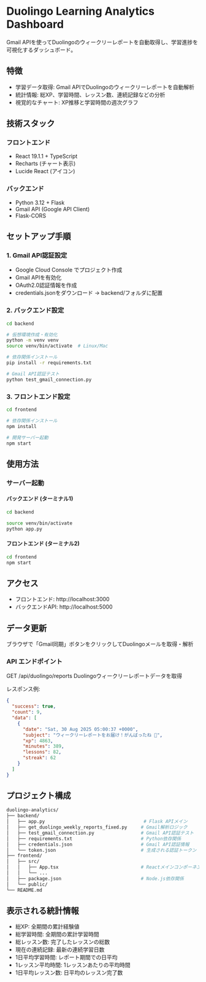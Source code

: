 # Duolingo Learning Analytics Dashboard
Gmail APIを使ってDuolingoのウィークリーレポートを自動取得し、学習進捗を可視化するダッシュボード。

## 特徴
- 学習データ取得: Gmail APIでDuolingoのウィークリーレポートを自動解析
- 統計情報: 総XP、学習時間、レッスン数、連続記録などの分析
- 視覚的なチャート: XP推移と学習時間の週次グラフ

## 技術スタック
### フロントエンド
- React 19.1.1 + TypeScript
- Recharts (チャート表示)
- Lucide React (アイコン)

### バックエンド
- Python 3.12 + Flask
- Gmail API (Google API Client)
- Flask-CORS

## セットアップ手順
### 1. Gmail API認証設定
- Google Cloud Console でプロジェクト作成
- Gmail APIを有効化
- OAuth2.0認証情報を作成
- credentials.jsonをダウンロード → backend/フォルダに配置

### 2. バックエンド設定
```bash
cd backend

# 仮想環境作成・有効化
python -m venv venv
source venv/bin/activate  # Linux/Mac

# 依存関係インストール
pip install -r requirements.txt

# Gmail API認証テスト
python test_gmail_connection.py
```

### 3. フロントエンド設定
```bash
cd frontend

# 依存関係インストール
npm install

# 開発サーバー起動
npm start
```

## 使用方法
### サーバー起動
#### バックエンド (ターミナル1)
```bash
cd backend

source venv/bin/activate
python app.py
```

#### フロントエンド (ターミナル2)
```bash
cd frontend
npm start
```

## アクセス
- フロントエンド: http://localhost:3000
- バックエンドAPI: http://localhost:5000

## データ更新
ブラウザで「Gmail同期」ボタンをクリックしてDuolingoメールを取得・解析

### API エンドポイント
GET /api/duolingo/reports
Duolingoウィークリーレポートデータを取得

レスポンス例:
```json
{
  "success": true,
  "count": 9,
  "data": [
    {
      "date": "Sat, 30 Aug 2025 05:00:37 +0000",
      "subject": "ウィークリーレポートをお届け！がんばったね 🤩",
      "xp": 4863,
      "minutes": 389,
      "lessons": 82,
      "streak": 62
    }
  ]
}
```

## プロジェクト構成
```bash
duolingo-analytics/
├── backend/
│   ├── app.py                                    # Flask APIメイン
│   ├── get_duolingo_weekly_reports_fixed.py     # Gmail解析ロジック
│   ├── test_gmail_connection.py                 # Gmail API認証テスト
│   ├── requirements.txt                         # Python依存関係
│   ├── credentials.json                         # Gmail API認証情報
│   └── token.json                               # 生成される認証トークン
├── frontend/
│   ├── src/
│   │   ├── App.tsx                              # Reactメインコンポーネント
│   │   └── ...
│   ├── package.json                             # Node.js依存関係
│   └── public/
└── README.md
```

## 表示される統計情報
- 総XP: 全期間の累計経験値
- 総学習時間: 全期間の累計学習時間
- 総レッスン数: 完了したレッスンの総数
- 現在の連続記録: 最新の連続学習日数
- 1日平均学習時間: レポート期間での日平均
- 1レッスン平均時間: 1レッスンあたりの平均時間
- 1日平均レッスン数: 日平均のレッスン完了数